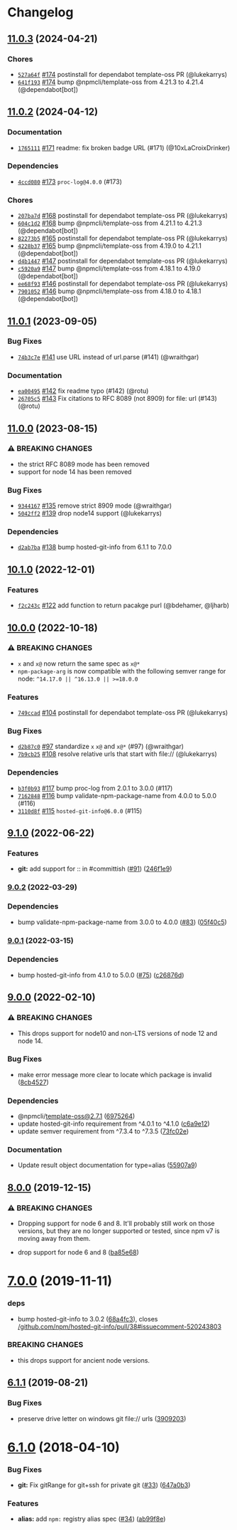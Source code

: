 # Changelog

## [11.0.3](https://github.com/npm/npm-package-arg/compare/v11.0.2...v11.0.3) (2024-04-21)

### Chores

* [`527a64f`](https://github.com/npm/npm-package-arg/commit/527a64f6afa1c4eb8e5e60068ac6f9fda9d96e1a) [#174](https://github.com/npm/npm-package-arg/pull/174) postinstall for dependabot template-oss PR (@lukekarrys)
* [`641f193`](https://github.com/npm/npm-package-arg/commit/641f193010a1d16f9b2963f023becc88a438eb51) [#174](https://github.com/npm/npm-package-arg/pull/174) bump @npmcli/template-oss from 4.21.3 to 4.21.4 (@dependabot[bot])

## [11.0.2](https://github.com/npm/npm-package-arg/compare/v11.0.1...v11.0.2) (2024-04-12)

### Documentation

* [`1765111`](https://github.com/npm/npm-package-arg/commit/17651118e122ea7c95a930285b228ccb1609652c) [#171](https://github.com/npm/npm-package-arg/pull/171) readme: fix broken badge URL (#171) (@10xLaCroixDrinker)

### Dependencies

* [`4ccd080`](https://github.com/npm/npm-package-arg/commit/4ccd08087e50c22a498498bbf2f27d2ffed346f3) [#173](https://github.com/npm/npm-package-arg/pull/173) `proc-log@4.0.0` (#173)

### Chores

* [`207ba7d`](https://github.com/npm/npm-package-arg/commit/207ba7d5cf32c6daa4fd2aad644e8371dd33e0de) [#168](https://github.com/npm/npm-package-arg/pull/168) postinstall for dependabot template-oss PR (@lukekarrys)
* [`604c1d2`](https://github.com/npm/npm-package-arg/commit/604c1d2011a2bb6be599f55fc0aeeb7ebe445517) [#168](https://github.com/npm/npm-package-arg/pull/168) bump @npmcli/template-oss from 4.21.1 to 4.21.3 (@dependabot[bot])
* [`82273b5`](https://github.com/npm/npm-package-arg/commit/82273b59bac85e13e130e270e3c1a0ea55c1bfff) [#165](https://github.com/npm/npm-package-arg/pull/165) postinstall for dependabot template-oss PR (@lukekarrys)
* [`4228b37`](https://github.com/npm/npm-package-arg/commit/4228b378a41174b0671ea1a98b2426d86d3c50b3) [#165](https://github.com/npm/npm-package-arg/pull/165) bump @npmcli/template-oss from 4.19.0 to 4.21.1 (@dependabot[bot])
* [`d4b1447`](https://github.com/npm/npm-package-arg/commit/d4b144726c787dd5ef98fbcf9863c1dd64b74d6a) [#147](https://github.com/npm/npm-package-arg/pull/147) postinstall for dependabot template-oss PR (@lukekarrys)
* [`c5920a9`](https://github.com/npm/npm-package-arg/commit/c5920a954577df498f3b0455aab35c3d3a8556a8) [#147](https://github.com/npm/npm-package-arg/pull/147) bump @npmcli/template-oss from 4.18.1 to 4.19.0 (@dependabot[bot])
* [`ee68f93`](https://github.com/npm/npm-package-arg/commit/ee68f93f7b4b661d6fcc1d5d9213f897cfd4bd55) [#146](https://github.com/npm/npm-package-arg/pull/146) postinstall for dependabot template-oss PR (@lukekarrys)
* [`7901052`](https://github.com/npm/npm-package-arg/commit/79010526afd9d97435d0486c7ac76e70cbffa6fe) [#146](https://github.com/npm/npm-package-arg/pull/146) bump @npmcli/template-oss from 4.18.0 to 4.18.1 (@dependabot[bot])

## [11.0.1](https://github.com/npm/npm-package-arg/compare/v11.0.0...v11.0.1) (2023-09-05)

### Bug Fixes

* [`74b3c7e`](https://github.com/npm/npm-package-arg/commit/74b3c7e34a7ec16a6f9d36e3d8dfbc052f3ff5a8) [#141](https://github.com/npm/npm-package-arg/pull/141) use URL instead of url.parse (#141) (@wraithgar)

### Documentation

* [`ea00495`](https://github.com/npm/npm-package-arg/commit/ea0049578355050e0f56cdd28809501326ba534b) [#142](https://github.com/npm/npm-package-arg/pull/142) fix readme typo (#142) (@rotu)
* [`26705c5`](https://github.com/npm/npm-package-arg/commit/26705c5fefcd695a881635cf4ccbd7c27de91af3) [#143](https://github.com/npm/npm-package-arg/pull/143) Fix citations to RFC 8089 (not 8909) for file: url (#143) (@rotu)

## [11.0.0](https://github.com/npm/npm-package-arg/compare/v10.1.0...v11.0.0) (2023-08-15)

### ⚠️ BREAKING CHANGES

* the strict RFC 8089 mode has been removed
* support for node 14 has been removed

### Bug Fixes

* [`9344167`](https://github.com/npm/npm-package-arg/commit/934416709cb14ad0a0bab6e544b8d42c62aa279f) [#135](https://github.com/npm/npm-package-arg/pull/135) remove strict 8909 mode (@wraithgar)
* [`5042ff2`](https://github.com/npm/npm-package-arg/commit/5042ff2bba38bf3d8f62541960c808ac3230da08) [#139](https://github.com/npm/npm-package-arg/pull/139) drop node14 support (@lukekarrys)

### Dependencies

* [`d2ab7ba`](https://github.com/npm/npm-package-arg/commit/d2ab7bade19f4594c828ee2a4d5942b2626123cb) [#138](https://github.com/npm/npm-package-arg/pull/138) bump hosted-git-info from 6.1.1 to 7.0.0

## [10.1.0](https://github.com/npm/npm-package-arg/compare/v10.0.0...v10.1.0) (2022-12-01)

### Features

* [`f2c243c`](https://github.com/npm/npm-package-arg/commit/f2c243c140a397d3054fe1ec84a091d237bbd6e9) [#122](https://github.com/npm/npm-package-arg/pull/122) add function to return pacakge purl (@bdehamer, @ljharb)

## [10.0.0](https://github.com/npm/npm-package-arg/compare/v9.1.0...v10.0.0) (2022-10-18)

### ⚠️ BREAKING CHANGES

* `x` and `x@` now return the same spec as `x@*`
* `npm-package-arg` is now compatible with the following semver range for node: `^14.17.0 || ^16.13.0 || >=18.0.0`

### Features

* [`749ccad`](https://github.com/npm/npm-package-arg/commit/749ccad1516e0e61db989669326165bfdb6b7227) [#104](https://github.com/npm/npm-package-arg/pull/104) postinstall for dependabot template-oss PR (@lukekarrys)

### Bug Fixes

* [`d2b87c0`](https://github.com/npm/npm-package-arg/commit/d2b87c083f6f83d01d869281631a0d544190edcf) [#97](https://github.com/npm/npm-package-arg/pull/97) standardize `x` `x@` and `x@*` (#97) (@wraithgar)
* [`7b9cb25`](https://github.com/npm/npm-package-arg/commit/7b9cb25e2b2788ae7b0c9a9b33ca8701a030b8aa) [#108](https://github.com/npm/npm-package-arg/pull/108) resolve relative urls that start with file:// (@lukekarrys)

### Dependencies

* [`b3f0b93`](https://github.com/npm/npm-package-arg/commit/b3f0b93abae31e8e3a186c5f6ebedd3616b0764a) [#117](https://github.com/npm/npm-package-arg/pull/117) bump proc-log from 2.0.1 to 3.0.0 (#117)
* [`7162848`](https://github.com/npm/npm-package-arg/commit/71628486d9f96ef522e28cb32e15ff8d26cf3903) [#116](https://github.com/npm/npm-package-arg/pull/116) bump validate-npm-package-name from 4.0.0 to 5.0.0 (#116)
* [`3110d8f`](https://github.com/npm/npm-package-arg/commit/3110d8f954a76e237649bd478d0cb2fbc95f6afc) [#115](https://github.com/npm/npm-package-arg/pull/115) `hosted-git-info@6.0.0` (#115)

## [9.1.0](https://github.com/npm/npm-package-arg/compare/v9.0.2...v9.1.0) (2022-06-22)


### Features

* **git:** add support for :: in #committish ([#91](https://github.com/npm/npm-package-arg/issues/91)) ([246f1e9](https://github.com/npm/npm-package-arg/commit/246f1e919bd19302bbb907acbe87735f61392a9a))

### [9.0.2](https://github.com/npm/npm-package-arg/compare/v9.0.1...v9.0.2) (2022-03-29)


### Dependencies

* bump validate-npm-package-name from 3.0.0 to 4.0.0 ([#83](https://github.com/npm/npm-package-arg/issues/83)) ([05f40c5](https://github.com/npm/npm-package-arg/commit/05f40c512326c0047ef31259ddc231fc81d9a187))

### [9.0.1](https://www.github.com/npm/npm-package-arg/compare/v9.0.0...v9.0.1) (2022-03-15)


### Dependencies

* bump hosted-git-info from 4.1.0 to 5.0.0 ([#75](https://www.github.com/npm/npm-package-arg/issues/75)) ([c26876d](https://www.github.com/npm/npm-package-arg/commit/c26876d116285c8ab6a91f223b679155c91e60a0))

## [9.0.0](https://www.github.com/npm/npm-package-arg/compare/v8.1.5...v9.0.0) (2022-02-10)


### ⚠ BREAKING CHANGES

* This drops support for node10 and non-LTS versions of node 12 and node 14.

### Bug Fixes

* make error message more clear to locate which package is invalid ([8cb4527](https://www.github.com/npm/npm-package-arg/commit/8cb452760e9e0d7921ea59a1e4d3ec3db7994595))


### Dependencies

* @npmcli/template-oss@2.7.1 ([6975264](https://www.github.com/npm/npm-package-arg/commit/6975264f553471a21b4bb313290c226eb3aa8da3))
* update hosted-git-info requirement from ^4.0.1 to ^4.1.0 ([c6a9e12](https://www.github.com/npm/npm-package-arg/commit/c6a9e12c67d4209118dfabe6e110ece64a0ad1b7))
* update semver requirement from ^7.3.4 to ^7.3.5 ([73fc02e](https://www.github.com/npm/npm-package-arg/commit/73fc02e91ba887201880d37be81838df9b161f05))


### Documentation

* Update result object documentation for type=alias ([55907a9](https://www.github.com/npm/npm-package-arg/commit/55907a917979e566250428dc6da9aad8fd4fb65a))

## [8.0.0](https://github.com/npm/npm-package-arg/compare/v7.0.0...v8.0.0) (2019-12-15)


### ⚠ BREAKING CHANGES

* Dropping support for node 6 and 8.  It'll probably
still work on those versions, but they are no longer supported or
tested, since npm v7 is moving away from them.

* drop support for node 6 and 8 ([ba85e68](https://github.com/npm/npm-package-arg/commit/ba85e68555d6270f672c3d59da17672f744d0376))

<a name="7.0.0"></a>
# [7.0.0](https://github.com/npm/npm-package-arg/compare/v6.1.1...v7.0.0) (2019-11-11)


### deps

* bump hosted-git-info to 3.0.2 ([68a4fc3](https://github.com/npm/npm-package-arg/commit/68a4fc3)), closes [/github.com/npm/hosted-git-info/pull/38#issuecomment-520243803](https://github.com//github.com/npm/hosted-git-info/pull/38/issues/issuecomment-520243803)


### BREAKING CHANGES

* this drops support for ancient node versions.



<a name="6.1.1"></a>
## [6.1.1](https://github.com/npm/npm-package-arg/compare/v6.1.0...v6.1.1) (2019-08-21)


### Bug Fixes

* preserve drive letter on windows git file:// urls ([3909203](https://github.com/npm/npm-package-arg/commit/3909203))



<a name="6.1.0"></a>
# [6.1.0](https://github.com/npm/npm-package-arg/compare/v6.0.0...v6.1.0) (2018-04-10)


### Bug Fixes

* **git:** Fix gitRange for git+ssh for private git ([#33](https://github.com/npm/npm-package-arg/issues/33)) ([647a0b3](https://github.com/npm/npm-package-arg/commit/647a0b3))


### Features

* **alias:** add `npm:` registry alias spec ([#34](https://github.com/npm/npm-package-arg/issues/34)) ([ab99f8e](https://github.com/npm/npm-package-arg/commit/ab99f8e))
